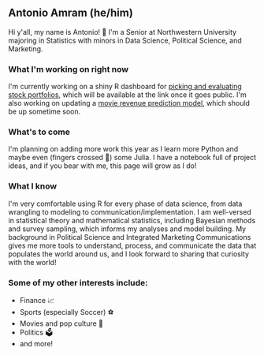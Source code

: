 ## Antonio Amram (he/him)
Hi y'all, my name is Antonio! 👋 I'm a Senior at Northwestern University majoring in Statistics with minors in Data Science, Political Science, and Marketing.

### What I'm working on right now
I'm currently working on a shiny R dashboard for [picking and evaluating stock portfolios](https://github.com/ajamram/stock_app), which will be available at the link once it goes public.
I'm also working on updating a [movie revenue prediction model](https://github.com/ajamram/movies_2021), which should be up sometime soon. 

### What's to come
I'm planning on adding more work this year as I learn more Python and maybe even (fingers crossed 🤞) some Julia.
I have a notebook full of project ideas, and if you bear with me, this page will grow as I do!

### What I know
I'm very comfortable using R for every phase of data science, from data wrangling to modeling to communication/implementation.  I am well-versed in statistical theory and mathematical statistics, including Bayesian methods and survey sampling, which informs my analyses and model building. My background in Political Science and Integrated Marketing Communications gives me more tools to understand, process, and communicate the data that populates the world around us, and I look forward to sharing that curiosity with the world!

### Some of my other interests include:
- Finance 📈
- Sports (especially Soccer) ⚽
- Movies and pop culture 🎥
- Politics 🗳️
- and more!
